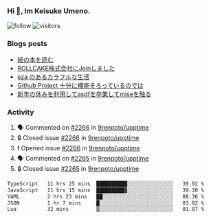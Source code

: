 ### Hi 👋, Im Keisuke Umeno.

<!--
**9renpoto/9renpoto** is a ✨ _special_ ✨ repository because its `README.md` (this file) appears on your GitHub profile.

Here are some ideas to get you started:

- 🔭 I’m currently working on ...
- 🌱 I’m currently learning ...
- 👯 I’m looking to collaborate on ...
- 🤔 I’m looking for help with ...
- 💬 Ask me about ...
- 📫 How to reach me: ...
- 😄 Pronouns: ...
- ⚡ Fun fact: ...
-->

![follow](https://img.shields.io/github/followers/9renpoto?label=Follow&style=social)
![visitors](https://komarev.com/ghpvc/?username=9renpoto&label=Profile%20views&color=0e75b6&style=flat)

### Blogs posts

<!-- BLOG-POST-LIST:START -->
- [紙の本を読む](https://9renpoto.win/entry/2024/02/25/reading-papar-book)
- [ROLLCAKE株式会社にJoinしました](https://9renpoto.win/entry/2024/02/11/join)
- [eza のあるカラフルな生活](https://9renpoto.win/entry/2024/02/01/eza)
- [Github Project 十分に機能そろっているのでは](https://9renpoto.win/entry/2024/01/14/gh-projects)
- [新年の休みを利用してasdfを卒業してmiseを触る](https://9renpoto.win/entry/2024/01/07/mise)
<!-- BLOG-POST-LIST:END -->

### Activity

<!--START_SECTION:activity-->
1. 🗣 Commented on [#2266](https://github.com/9renpoto/upptime/issues/2266#issuecomment-2046480309) in [9renpoto/upptime](https://github.com/9renpoto/upptime)
2. 🔒 Closed issue [#2266](https://github.com/9renpoto/upptime/issues/2266) in [9renpoto/upptime](https://github.com/9renpoto/upptime)
3. ❗ Opened issue [#2266](https://github.com/9renpoto/upptime/issues/2266) in [9renpoto/upptime](https://github.com/9renpoto/upptime)
4. 🗣 Commented on [#2265](https://github.com/9renpoto/upptime/issues/2265#issuecomment-2046421528) in [9renpoto/upptime](https://github.com/9renpoto/upptime)
5. 🔒 Closed issue [#2265](https://github.com/9renpoto/upptime/issues/2265) in [9renpoto/upptime](https://github.com/9renpoto/upptime)
<!--END_SECTION:activity-->

<!--START_SECTION:waka-->

```txt
TypeScript   11 hrs 25 mins  ██████████░░░░░░░░░░░░░░░   39.92 %
JavaScript   11 hrs 15 mins  █████████▓░░░░░░░░░░░░░░░   39.30 %
YAML         2 hrs 23 mins   ██░░░░░░░░░░░░░░░░░░░░░░░   08.36 %
JSON         1 hr 7 mins     █░░░░░░░░░░░░░░░░░░░░░░░░   03.92 %
Lua          32 mins         ▒░░░░░░░░░░░░░░░░░░░░░░░░   01.87 %
```

<!--END_SECTION:waka-->
